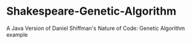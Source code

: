 # Shakespeare-Genetic-Algorithm
A Java Version of Daniel Shiffman's Nature of Code: Genetic Algorithm example
